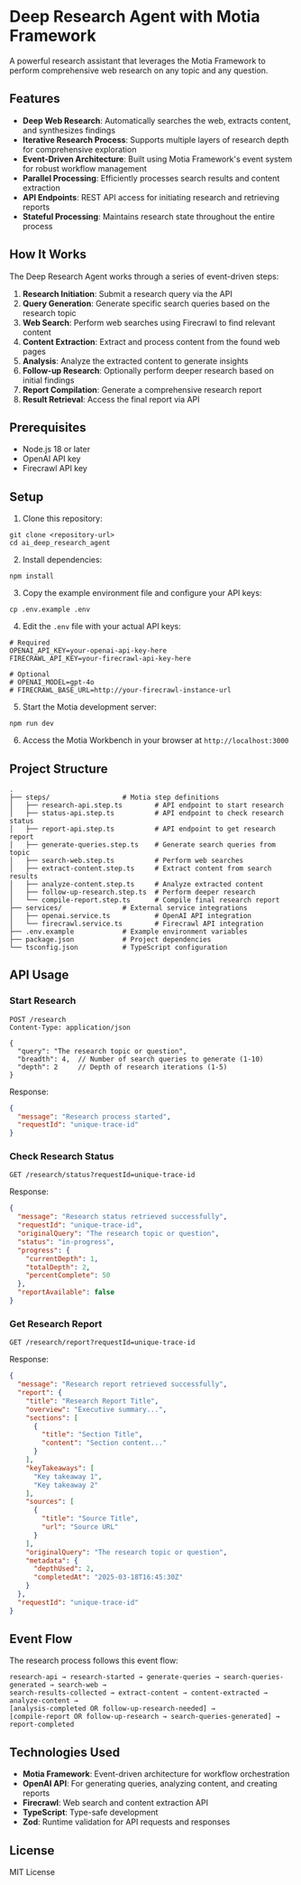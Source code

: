 # Deep Research Agent with Motia Framework

A powerful research assistant that leverages the Motia Framework to perform comprehensive web research on any topic and any question.

## Features

* **Deep Web Research**: Automatically searches the web, extracts content, and synthesizes findings
* **Iterative Research Process**: Supports multiple layers of research depth for comprehensive exploration
* **Event-Driven Architecture**: Built using Motia Framework's event system for robust workflow management
* **Parallel Processing**: Efficiently processes search results and content extraction
* **API Endpoints**: REST API access for initiating research and retrieving reports
* **Stateful Processing**: Maintains research state throughout the entire process

## How It Works

The Deep Research Agent works through a series of event-driven steps:

1. **Research Initiation**: Submit a research query via the API
2. **Query Generation**: Generate specific search queries based on the research topic
3. **Web Search**: Perform web searches using Firecrawl to find relevant content
4. **Content Extraction**: Extract and process content from the found web pages
5. **Analysis**: Analyze the extracted content to generate insights
6. **Follow-up Research**: Optionally perform deeper research based on initial findings
7. **Report Compilation**: Generate a comprehensive research report
8. **Result Retrieval**: Access the final report via API

## Prerequisites

* Node.js 18 or later
* OpenAI API key
* Firecrawl API key

## Setup

1. Clone this repository:
```
git clone <repository-url>
cd ai_deep_research_agent
```

2. Install dependencies:
```
npm install
```

3. Copy the example environment file and configure your API keys:
```
cp .env.example .env
```

4. Edit the `.env` file with your actual API keys:
```
# Required
OPENAI_API_KEY=your-openai-api-key-here
FIRECRAWL_API_KEY=your-firecrawl-api-key-here

# Optional
# OPENAI_MODEL=gpt-4o
# FIRECRAWL_BASE_URL=http://your-firecrawl-instance-url
```

5. Start the Motia development server:
```
npm run dev
```

6. Access the Motia Workbench in your browser at `http://localhost:3000`

## Project Structure

```
.
├── steps/                  # Motia step definitions
│   ├── research-api.step.ts        # API endpoint to start research
│   ├── status-api.step.ts          # API endpoint to check research status
│   ├── report-api.step.ts          # API endpoint to get research report
│   ├── generate-queries.step.ts    # Generate search queries from topic
│   ├── search-web.step.ts          # Perform web searches
│   ├── extract-content.step.ts     # Extract content from search results
│   ├── analyze-content.step.ts     # Analyze extracted content
│   ├── follow-up-research.step.ts  # Perform deeper research
│   └── compile-report.step.ts      # Compile final research report
├── services/               # External service integrations
│   ├── openai.service.ts           # OpenAI API integration
│   └── firecrawl.service.ts        # Firecrawl API integration
├── .env.example            # Example environment variables
├── package.json            # Project dependencies
└── tsconfig.json           # TypeScript configuration
```

## API Usage

### Start Research

```
POST /research
Content-Type: application/json

{
  "query": "The research topic or question",
  "breadth": 4,  // Number of search queries to generate (1-10)
  "depth": 2     // Depth of research iterations (1-5)
}
```

Response:
```json
{
  "message": "Research process started",
  "requestId": "unique-trace-id"
}
```

### Check Research Status

```
GET /research/status?requestId=unique-trace-id
```

Response:
```json
{
  "message": "Research status retrieved successfully",
  "requestId": "unique-trace-id",
  "originalQuery": "The research topic or question",
  "status": "in-progress",
  "progress": {
    "currentDepth": 1,
    "totalDepth": 2,
    "percentComplete": 50
  },
  "reportAvailable": false
}
```

### Get Research Report

```
GET /research/report?requestId=unique-trace-id
```

Response:
```json
{
  "message": "Research report retrieved successfully",
  "report": {
    "title": "Research Report Title",
    "overview": "Executive summary...",
    "sections": [
      {
        "title": "Section Title",
        "content": "Section content..."
      }
    ],
    "keyTakeaways": [
      "Key takeaway 1",
      "Key takeaway 2"
    ],
    "sources": [
      {
        "title": "Source Title",
        "url": "Source URL"
      }
    ],
    "originalQuery": "The research topic or question",
    "metadata": {
      "depthUsed": 2,
      "completedAt": "2025-03-18T16:45:30Z"
    }
  },
  "requestId": "unique-trace-id"
}
```

## Event Flow

The research process follows this event flow:

```
research-api → research-started → generate-queries → search-queries-generated → search-web → 
search-results-collected → extract-content → content-extracted → analyze-content → 
[analysis-completed OR follow-up-research-needed] → 
[compile-report OR follow-up-research → search-queries-generated] → report-completed
```

## Technologies Used

- **Motia Framework**: Event-driven architecture for workflow orchestration
- **OpenAI API**: For generating queries, analyzing content, and creating reports
- **Firecrawl**: Web search and content extraction API
- **TypeScript**: Type-safe development
- **Zod**: Runtime validation for API requests and responses

## License

MIT License 